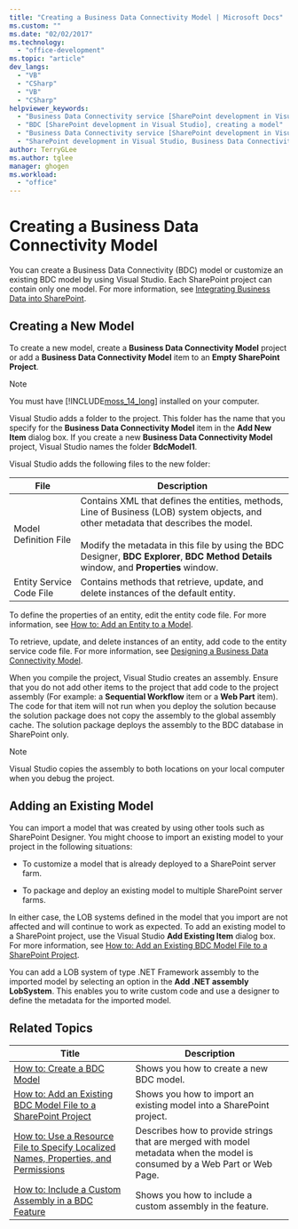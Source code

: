 ```yaml
---
title: "Creating a Business Data Connectivity Model | Microsoft Docs"
ms.custom: ""
ms.date: "02/02/2017"
ms.technology: 
  - "office-development"
ms.topic: "article"
dev_langs: 
  - "VB"
  - "CSharp"
  - "VB"
  - "CSharp"
helpviewer_keywords: 
  - "Business Data Connectivity service [SharePoint development in Visual Studio], model"
  - "BDC [SharePoint development in Visual Studio], creating a model"
  - "Business Data Connectivity service [SharePoint development in Visual Studio], creating a model"
  - "SharePoint development in Visual Studio, Business Data Connectivity service"
author: TerryGLee
ms.author: tglee
manager: ghogen
ms.workload: 
  - "office"
---
```

# Creating a Business Data Connectivity Model
  You can create a Business Data Connectivity (BDC) model or customize an existing BDC model by using Visual Studio. Each SharePoint project can contain only one model. For more information, see [Integrating Business Data into SharePoint](../sharepoint/integrating-business-data-into-sharepoint.md).  
  
## Creating a New Model  
 To create a new model, create a **Business Data Connectivity Model** project or add a **Business Data Connectivity Model** item to an **Empty SharePoint Project**.  
  
> [!NOTE]  
>  You must have [!INCLUDE[moss_14_long](../sharepoint/includes/moss-14-long-md.md)] installed on your computer.  
  
 Visual Studio adds a folder to the project. This folder has the name that you specify for the **Business Data Connectivity Model** item in the **Add New Item** dialog box. If you create a new **Business Data Connectivity Model** project, Visual Studio names the folder **BdcModel1**.  
  
 Visual Studio adds the following files to the new folder:  
  
|File|Description|  
|----------|-----------------|  
|Model Definition File|Contains XML that defines the entities, methods, Line of Business (LOB) system objects, and other metadata that describes the model.<br /><br /> Modify the metadata in this file by using the BDC Designer, **BDC Explorer**, **BDC Method Details** window, and **Properties** window.|  
|Entity Service Code File|Contains methods that retrieve, update, and delete instances of the default entity.|  
  
 To define the properties of an entity, edit the entity code file. For more information, see [How to: Add an Entity to a Model](../sharepoint/how-to-add-an-entity-to-a-model.md).  
  
 To retrieve, update, and delete instances of an entity, add code to the entity service code file. For more information, see [Designing a Business Data Connectivity Model](../sharepoint/designing-a-business-data-connectivity-model.md).  
  
 When you compile the project, Visual Studio creates an assembly. Ensure that you do not add other items to the project that add code to the project assembly (For example: a **Sequential Workflow** item or a **Web Part** item). The code for that item will not run when you deploy the solution because the solution package does not copy the assembly to the global assembly cache.  The solution package deploys the assembly to the BDC database in SharePoint only.  
  
> [!NOTE]  
>  Visual Studio copies the assembly to both locations on your local computer when you debug the project.  
  
## Adding an Existing Model  
 You can import a model that was created by using other tools such as SharePoint Designer. You might choose to import an existing model to your project in the following situations:  
  
-   To customize a model that is already deployed to a SharePoint server farm.  
  
-   To package and deploy an existing model to multiple SharePoint server farms.  
  
 In either case, the LOB systems defined in the model that you import are not affected and will continue to work as expected. To add an existing model to a SharePoint project, use the Visual Studio **Add Existing Item** dialog box. For more information, see [How to: Add an Existing BDC Model File to a SharePoint Project](../sharepoint/how-to-add-an-existing-bdc-model-file-to-a-sharepoint-project.md).  
  
 You can add a LOB system of type .NET Framework assembly to the imported model by selecting an option in the **Add .NET assembly LobSystem**. This enables you to write custom code and use a designer to define the metadata for the imported model.  
  
## Related Topics  
  
|Title|Description|  
|-----------|-----------------|  
|[How to: Create a BDC Model](../sharepoint/how-to-create-a-bdc-model.md)|Shows you how to create a new BDC model.|  
|[How to: Add an Existing BDC Model File to a SharePoint Project](../sharepoint/how-to-add-an-existing-bdc-model-file-to-a-sharepoint-project.md)|Shows you how to import an existing model into a SharePoint project.|  
|[How to: Use a Resource File to Specify Localized Names, Properties, and Permissions](../sharepoint/how-to-use-a-resource-file-to-specify-localized-names-properties-and-permissions.md)|Describes how to provide strings that are merged with model metadata when the model is consumed by a Web Part or Web Page.|  
|[How to: Include a Custom Assembly in a BDC Feature](../sharepoint/how-to-include-a-custom-assembly-in-a-bdc-feature.md)|Shows you how to include a custom assembly in the feature.|  
  
  